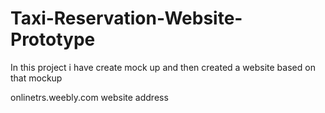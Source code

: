 # Taxi-Reservation-Website-Prototype
In this project i have create mock up and then created a website based on that mockup

onlinetrs.weebly.com
website address
